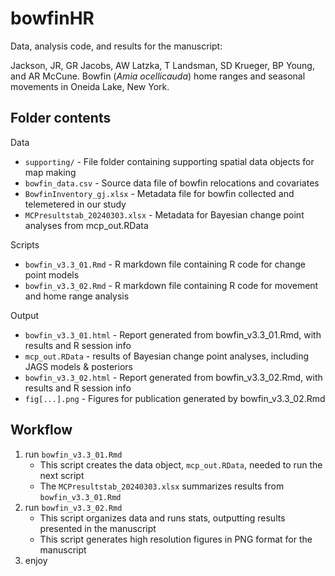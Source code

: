 # bowfinHR

Data, analysis code, and results for the manuscript: 

Jackson, JR, GR Jacobs, AW Latzka, T Landsman, SD Krueger, BP Young, and AR McCune. Bowfin (_Amia ocellicauda_) home ranges and seasonal movements in Oneida Lake, New York. 

## Folder contents

Data

* `supporting/` - File folder containing supporting spatial data objects for map making
* `bowfin_data.csv` - Source data file of bowfin relocations and covariates
* `BowfinInventory_gj.xlsx` - Metadata file for bowfin collected and telemetered in our study
* `MCPresultstab_20240303.xlsx` - Metadata for Bayesian change point analyses from mcp_out.RData

Scripts

* `bowfin_v3.3_01.Rmd` - R markdown file containing R code for change point models
* `bowfin_v3.3_02.Rmd` - R markdown file containing R code for movement and home range analysis

Output

* `bowfin_v3.3_01.html` - Report generated from bowfin_v3.3_01.Rmd, with results and R session info 
* `mcp_out.RData` - results of Bayesian change point analyses, including JAGS models & posteriors
* `bowfin_v3.3_02.html` - Report generated from bowfin_v3.3_02.Rmd, with results and R session info 
* `fig[...].png` - Figures for publication generated by bowfin_v3.3_02.Rmd

## Workflow

1) run `bowfin_v3.3_01.Rmd`
	- This script creates the data object, `mcp_out.RData`, needed to run the next script
	- The `MCPresultstab_20240303.xlsx` summarizes results from `bowfin_v3.3_01.Rmd`
2) run `bowfin_v3.3_02.Rmd`
   	- This script organizes data and runs stats, outputting results presented in the manuscript
	- This script generates high resolution figures in PNG format for the manuscript
4) enjoy

